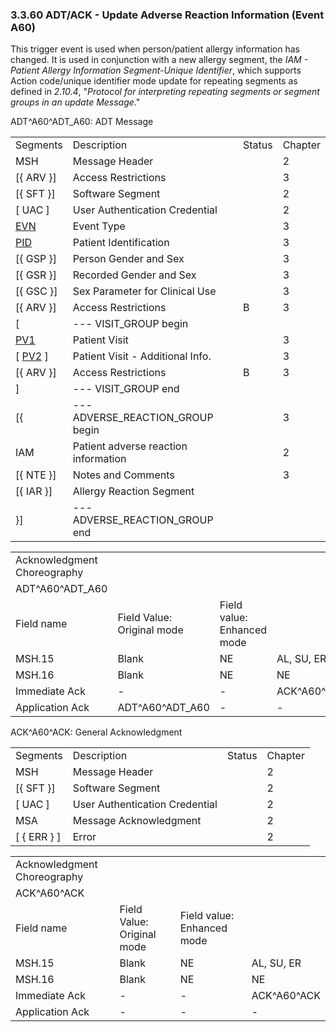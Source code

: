 ### 3.3.60 ADT/ACK - Update Adverse Reaction Information (Event A60)

This trigger event is used when person/patient allergy information has changed. It is used in conjunction with a new allergy segment, the _IAM - Patient Allergy Information Segment-Unique Identifier_, which supports Action code/unique identifier mode update for repeating segments as defined in _2.10.4_, "_Protocol for interpreting repeating segments or segment groups in an update Message_."

ADT^A60^ADT_A60: ADT Message

|     |     |     |     |
| --- | --- | --- | --- |
| Segments | Description | Status | Chapter |
| MSH | Message Header |  | 2 |
| [\{ ARV }] | Access Restrictions |  | 3 |
| [\{ SFT }] | Software Segment |  | 2 |
| [ UAC ] | User Authentication Credential |  | 2 |
| [EVN](#EVN) | Event Type |  | 3 |
| [PID](#_Hlt479197644) | Patient Identification |  | 3 |
| [\{ GSP }] | Person Gender and Sex |  | 3 |
| [\{ GSR }] | Recorded Gender and Sex |  | 3 |
| [\{ GSC }] | Sex Parameter for Clinical Use |  | 3 |
| [\{ ARV }] | Access Restrictions | B | 3 |
| [ | --- VISIT_GROUP begin |  |  |
| [PV1](#_Hlt476040270) | Patient Visit |  | 3 |
| [ [PV2](#PV2) ] | Patient Visit - Additional Info. |  | 3 |
| [\{ ARV }] | Access Restrictions | B | 3 |
| ] | --- VISIT_GROUP end |  |  |
| [\{ | --- ADVERSE_REACTION_GROUP begin |  | 3 |
| IAM | Patient adverse reaction information |  | 2 |
| [\{ NTE }] | Notes and Comments |  | 3 |
| [\{ IAR }] | Allergy Reaction Segment |  |  |
| }] | --- ADVERSE_REACTION_GROUP end |  |  |

|     |     |     |     |     |     |
| --- | --- | --- | --- | --- | --- |
| Acknowledgment Choreography |  |  |  |  |  |
| ADT^A60^ADT_A60 |  |  |  |  |  |
| Field name | Field Value: Original mode | Field value: Enhanced mode |  |  |  |
| MSH.15 | Blank | NE | AL, SU, ER | NE | AL, SU, ER |
| MSH.16 | Blank | NE | NE | AL, SU, ER | AL, SU, ER |
| Immediate Ack | - | - | ACK^A60^ACK | - | ACK^A60^ACK |
| Application Ack | ADT^A60^ADT_A60 | - | - | ACK^A60^ACK | ACK^A60^ACK |

ACK^A60^ACK: General Acknowledgment

|     |     |     |     |
| --- | --- | --- | --- |
| Segments | Description | Status | Chapter |
| MSH | Message Header |  | 2 |
| [\{ SFT }] | Software Segment |  | 2 |
| [ UAC ] | User Authentication Credential |  | 2 |
| MSA | Message Acknowledgment |  | 2 |
| [ \{ ERR } ] | Error |  | 2 |

|     |     |     |     |
| --- | --- | --- | --- |
| Acknowledgment Choreography |  |  |  |
| ACK^A60^ACK |  |  |  |
| Field name | Field Value: Original mode | Field value: Enhanced mode |  |
| MSH.15 | Blank | NE | AL, SU, ER |
| MSH.16 | Blank | NE | NE |
| Immediate Ack | - | - | ACK^A60^ACK |
| Application Ack | - | - | - |
